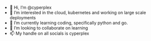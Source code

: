 - 👋 Hi, I’m @cyperplex
- 👀 I’m interested in the cloud, kubernetes and working on large scale deployments
- 🌱 I’m currently learning coding, specifically python and go. 
- 💞️ I’m looking to collaborate on learning 
- 📫 My handle on all socials is cyperplex

<!---
cyperplex/cyperplex is a ✨ special ✨ repository because its `README.md` (this file) appears on your GitHub profile.
You can click the Preview link to take a look at your changes.
--->
